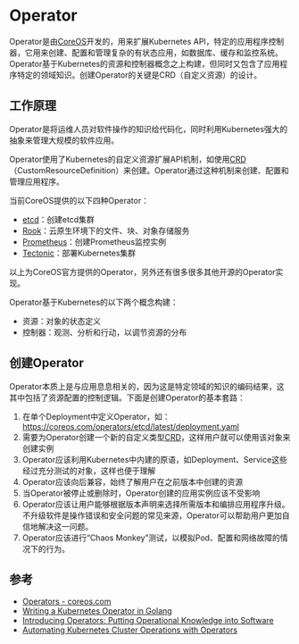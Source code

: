 # Operator

Operator是由[CoreOS](https://coreos.com)开发的，用来扩展Kubernetes API，特定的应用程序控制器，它用来创建、配置和管理复杂的有状态应用，如数据库、缓存和监控系统。Operator基于Kubernetes的资源和控制器概念之上构建，但同时又包含了应用程序特定的领域知识。创建Operator的关键是CRD（自定义资源）的设计。

## 工作原理

Operator是将运维人员对软件操作的知识给代码化，同时利用Kubernetes强大的抽象来管理大规模的软件应用。

Operator使用了Kubernetes的自定义资源扩展API机制，如使用[CRD](../concepts/custom-resource.md)（CustomResourceDefinition）来创建。Operator通过这种机制来创建、配置和管理应用程序。

当前CoreOS提供的以下四种Operator：

- [etcd](https://coreos.com/operators/etcd/docs/latest/)：创建etcd集群
- [Rook](https://github.com/rook/rook)：云原生环境下的文件、块、对象存储服务
- [Prometheus](https://coreos.com/operators/prometheus/docs/latest/)：创建Prometheus监控实例
- [Tectonic](https://coreos.com/tectonic/)：部署Kubernetes集群

以上为CoreOS官方提供的Operator，另外还有很多很多其他开源的Operator实现。

Operator基于Kubernetes的以下两个概念构建：

- 资源：对象的状态定义
- 控制器：观测、分析和行动，以调节资源的分布

## 创建Operator

Operator本质上是与应用息息相关的，因为这是特定领域的知识的编码结果，这其中包括了资源配置的控制逻辑。下面是创建Operator的基本套路：

1. 在单个Deployment中定义Operator，如：https://coreos.com/operators/etcd/latest/deployment.yaml
2. 需要为Operator创建一个新的自定义类型[CRD](../concepts/custom-resource.md)，这样用户就可以使用该对象来创建实例
3. Operator应该利用Kubernetes中内建的原语，如Deployment、Service这些经过充分测试的对象，这样也便于理解
4. Operator应该向后兼容，始终了解用户在之前版本中创建的资源
5. 当Operator被停止或删除时，Operator创建的应用实例应该不受影响
6. Operator应该让用户能够根据版本声明来选择所需版本和编排应用程序升级。不升级软件是操作错误和安全问题的常见来源，Operator可以帮助用户更加自信地解决这一问题。
7. Operator应该进行“Chaos Monkey”测试，以模拟Pod、配置和网络故障的情况下的行为。

## 参考

- [Operators - coreos.com](https://coreos.com/operators)
- [Writing a Kubernetes Operator in Golang](https://medium.com/@mtreacher/writing-a-kubernetes-operator-a9b86f19bfb9)
- [Introducing Operators: Putting Operational Knowledge into Software](https://coreos.com/blog/introducing-operators.html)
- [Automating Kubernetes Cluster Operations with Operators](https://thenewstack.io/automating-kubernetes-cluster-operations-operators/)